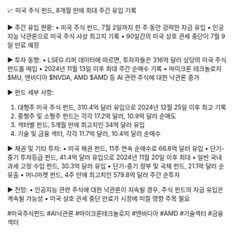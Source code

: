 📈 미국 주식 펀드, 8개월 만에 최대 주간 유입 기록

▶ 주간 유입 현황:
• 미국 주식 펀드, 7월 2일까지 한 주 동안 강력한 자금 유입
• 인공지능 낙관론으로 미국 주식 사상 최고치 기록
• 90일간의 미국 상호 관세 중단이 7월 9일 만료 예정

▶ 투자 동향:
• LSEG 리퍼 데이터에 따르면, 투자자들은 316억 달러 상당의 미국 주식 펀드를 매입
• 2024년 11월 13일 이후 최대 주간 순매수 기록
• 마이크론 테크놀로지 $MU, 엔비디아 $NVDA, AMD $AMD 등 AI 관련 주식에 대한 낙관론 증가

▶ 펀드 세부 사항:
1. 대형주 미국 주식 펀드, 310.4억 달러 유입으로 2024년 12월 25일 이후 최고 기록
2. 중형주 및 소형주 펀드는 각각 17.2억 달러, 10.9억 달러 순매도
3. 섹터별 펀드, 5개월 만에 최고치인 34억 달러 유입
4. 기술 및 금융 섹터, 각각 11.7억 달러, 10.4억 달러 순매수

▶ 채권 및 기타 투자:
• 미국 채권 펀드, 11주 연속 순매수로 66.6억 달러 유입
• 단기-중기 투자등급 펀드, 41.4억 달러 유입으로 2024년 11월 20일 이후 최대
• 일반 국내 과세 고정 수입 펀드, 30.3억 달러 유입
• 단기-중기 정부 및 국채 펀드, 21.1억 달러 순유출
• 머니마켓 펀드, 4주 만에 최고치인 579.8억 달러 주간 순투자

▶ 전망:
• 인공지능 관련 주식에 대한 낙관론이 지속될 경우, 주식 펀드의 자금 유입은 계속될 가능성
• 미국 상호 관세 중단 만료가 시장에 미칠 영향 주목 필요

#미국주식펀드 #AI낙관론 #마이크론테크놀로지 #엔비디아 #AMD #기술섹터 #금융섹터